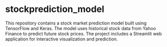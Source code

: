 # stockprediction_model
This repository contains a stock market prediction model built using TensorFlow and Keras. The model uses historical stock data from Yahoo Finance to predict future stock prices. The project includes a Streamlit web application for interactive visualization and prediction.
